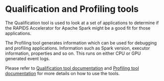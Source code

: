 # Qualification and Profiling tools

The Qualification tool is used to look at a set of applications to determine if the RAPIDS Accelerator for Apache Spark
might be a good fit for those applications.

The Profiling tool generates information which can be used for debugging and profiling applications.
Information such as Spark version, executor information, properties and so on. This runs on either CPU or
GPU generated event logs.

Please refer to [Qualification tool documentation](../docs/spark-qualification-tool.md) 
and [Profiling tool documentation](../docs/spark-profiling-tool.md)
for more details on how to use the tools.
